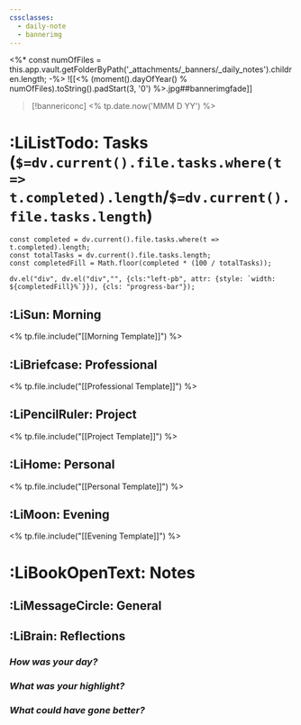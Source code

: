 ```yaml
---
cssclasses:
  - daily-note
  - bannerimg
---
```

<%*
const numOfFiles = this.app.vault.getFolderByPath('_attachments/_banners/_daily_notes').children.length;
-%>
![[<% (moment().dayOfYear() % numOfFiles).toString().padStart(3, '0') %>.jpg##bannerimgfade]]
> [!bannericonc]
> <% tp.date.now('MMM D YY') %>
# :LiListTodo: Tasks (`$=dv.current().file.tasks.where(t => t.completed).length`/`$=dv.current().file.tasks.length`)
```dataviewjs
const completed = dv.current().file.tasks.where(t => t.completed).length;
const totalTasks = dv.current().file.tasks.length;
const completedFill = Math.floor(completed * (100 / totalTasks));

dv.el("div", dv.el("div","", {cls:"left-pb", attr: {style: `width: ${completedFill}%`}}), {cls: "progress-bar"}); 
```
## :LiSun: Morning
<% tp.file.include("[[Morning Template]]") %>
## :LiBriefcase: Professional
<% tp.file.include("[[Professional Template]]") %>
## :LiPencilRuler: Project
<% tp.file.include("[[Project Template]]") %>
## :LiHome: Personal
<% tp.file.include("[[Personal Template]]") %>
## :LiMoon: Evening
<% tp.file.include("[[Evening Template]]") %>
# :LiBookOpenText: Notes
## :LiMessageCircle: General
## :LiBrain: Reflections
### *How was your day?*
### *What was your highlight?*
### *What could have gone better?*
